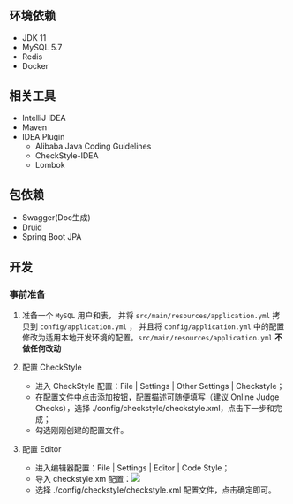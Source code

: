 ## 环境依赖
- JDK 11
- MySQL 5.7
- Redis
- Docker

## 相关工具
- IntelliJ IDEA
- Maven
- IDEA Plugin
  - Alibaba Java Coding Guidelines
  - CheckStyle-IDEA
  - Lombok

## 包依赖
- Swagger(Doc生成)
- Druid
- Spring Boot JPA

## 开发
### 事前准备

1. 准备一个 `MySQL` 用户和表， 并将 `src/main/resources/application.yml` 拷贝到 `config/application.yml` ， 并且将 `config/application.yml` 中的配置修改为适用本地开发环境的配置。`src/main/resources/application.yml` **不做任何改动**

2. 配置 CheckStyle
    - 进入 CheckStyle 配置：File | Settings | Other Settings | Checkstyle；
    - 在配置文件中点击添加按钮，配置描述可随便填写（建议 Online Judge Checks），选择 ./config/checkstyle/checkstyle.xml，点击下一步和完成；
    - 勾选刚刚创建的配置文件。
3. 配置 Editor
    - 进入编辑器配置：File | Settings | Editor | Code Style；
    - 导入 checkstyle.xm 配置：![](../static/CheckStyleConfigGuide.png)
    - 选择 ./config/checkstyle/checkstyle.xml 配置文件，点击确定即可。

